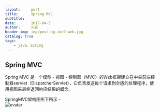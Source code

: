 ```yaml
---
layout:     post
title:      Spring MVC
subtitle:   
date:       2017-04-3
author:     火花
header-img: img/post-bg-ios9-web.jpg
catalog: true
tags:
    - java，Spring
---
```

## Spring MVC
Spring MVC 是一个模型 - 视图 - 控制器（MVC）的Web框架建立在中央前端控制器servlet（DispatcherServlet），它负责发送每个请求到合适的处理程序，使用视图来最终返回响应结果的概念。

SpringMVC架构图所下所示 -  
![avatar](https://cl.ly/310p0c2i2M1e)